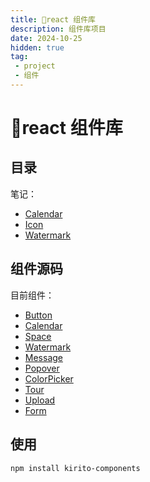 ```yaml
---
title: 🗻react 组件库
description: 组件库项目
date: 2024-10-25
hidden: true
tag:
 - project
 - 组件
---
```

# 🗻react 组件库

## 目录

笔记：
- [Calendar](./calendar_component.md)
- [Icon](./icon_component.md)
- [Watermark](./watermark_component.md)

## 组件源码

目前组件：
- [Button](https://github.com/kurobakaito7/icon-component)
- [Calendar](https://github.com/kurobakaito7/calendar-component)
- [Space](https://github.com/kurobakaito7/space-component)
- [Watermark](https://github.com/kurobakaito7/space-component)
- [Message](https://github.com/kurobakaito7/message-component)
- [Popover](https://github.com/kurobakaito7/popover-component)
- [ColorPicker](https://github.com/kurobakaito7/color-picker-component)
- [Tour](https://github.com/kurobakaito7/tour-component)
- [Upload](https://github.com/kurobakaito7/upload-component)
- [Form](https://github.com/kurobakaito7/form-component)


## 使用
```bash
npm install kirito-components
```